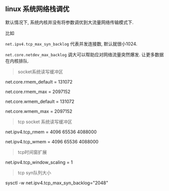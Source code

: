 ## linux 系统网络栈调优

默认情况下, 系统内核并没有将参数调优到大流量网络传输模式下.

比如

`net.ipv4.tcp_max_syn_backlog` 代表并发连接数, 默认就很小1024.

`net.core.netdev_max_backlog` 调大可以帮助应对网络流量突然爆发. 让更多数据在内核排队.



> socket系统读写缓冲区

net.core.rmem_default = 131072

net.core.rmem_max = 2097152

net.core.wmem_default = 131072

net.core.wmem_max = 2097152

> tcp socket 系统读写缓冲区

net.ipv4.tcp_rmem = 4096  65536  4088000

net.ipv4.tcp_wmem = 4096  65536  4088000

> tcp时间窗扩展

net.ipv4.tcp_window_scaling = 1

> tcp syn队列大小

sysctl -w net.ipv4.tcp_max_syn_backlog="2048"


